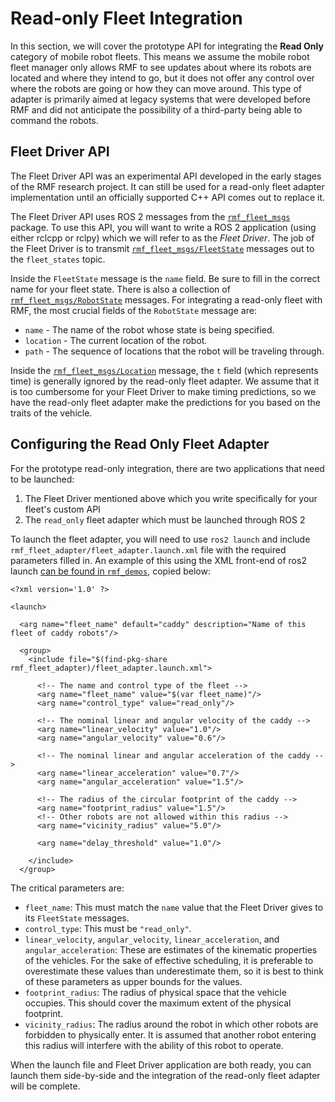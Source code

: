 # Read-only Fleet Integration

In this section, we will cover the prototype API for integrating the **Read Only** category of mobile robot fleets. This means we assume the mobile robot fleet manager only allows RMF to see updates about where its robots are located and where they intend to go, but it does not offer any control over where the robots are going or how they can move around. This type of adapter is primarily aimed at legacy systems that were developed before RMF and did not anticipate the possibility of a third-party being able to command the robots.

## Fleet Driver API

The Fleet Driver API was an experimental API developed in the early stages of the RMF research project. It can still be used for a read-only fleet adapter implementation until an officially supported C++ API comes out to replace it.

The Fleet Driver API uses ROS 2 messages from the [`rmf_fleet_msgs`](https://github.com/osrf/rmf_core/tree/master/rmf_fleet_msgs) package. To use this API, you will want to write a ROS 2 application (using either rclcpp or rclpy) which we will refer to as the *Fleet Driver*. The job of the Fleet Driver is to transmit [`rmf_fleet_msgs/FleetState`](https://github.com/osrf/rmf_core/blob/master/rmf_fleet_msgs/msg/FleetState.msg) messages out to the `fleet_states` topic.

Inside the `FleetState` message is the `name` field. Be sure to fill in the correct name for your fleet state. There is also a collection of [`rmf_fleet_msgs/RobotState`](https://github.com/osrf/rmf_core/blob/master/rmf_fleet_msgs/msg/RobotState.msg) messages. For integrating a read-only fleet with RMF, the most crucial fields of the `RobotState` message are:

* `name` - The name of the robot whose state is being specified.
* `location` - The current location of the robot.
* `path` - The sequence of locations that the robot will be traveling through.

Inside the [`rmf_fleet_msgs/Location`](https://github.com/osrf/rmf_core/blob/master/rmf_fleet_msgs/msg/Location.msg) message, the `t` field (which represents time) is generally ignored by the read-only fleet adapter. We assume that it is too cumbersome for your Fleet Driver to make timing predictions, so we have the read-only fleet adapter make the predictions for you based on the traits of the vehicle.

## Configuring the Read Only Fleet Adapter

For the prototype read-only integration, there are two applications that need to be launched:

1. The Fleet Driver mentioned above which you write specifically for your fleet's custom API
2. The `read_only` fleet adapter which must be launched through ROS 2

To launch the fleet adapter, you will need to use `ros2 launch` and include `rmf_fleet_adapter/fleet_adapter.launch.xml` file with the required parameters filled in. An example of this using the XML front-end of ros2 launch [can be found in `rmf_demos`](https://github.com/osrf/rmf_demos/blob/master/demos/launch/include/adapters/caddy_adapter.launch.xml), copied below:

```
<?xml version='1.0' ?>

<launch>

  <arg name="fleet_name" default="caddy" description="Name of this fleet of caddy robots"/>

  <group>
    <include file="$(find-pkg-share rmf_fleet_adapter)/fleet_adapter.launch.xml">

      <!-- The name and control type of the fleet -->
      <arg name="fleet_name" value="$(var fleet_name)"/>
      <arg name="control_type" value="read_only"/>

      <!-- The nominal linear and angular velocity of the caddy -->
      <arg name="linear_velocity" value="1.0"/>
      <arg name="angular_velocity" value="0.6"/>

      <!-- The nominal linear and angular acceleration of the caddy -->
      <arg name="linear_acceleration" value="0.7"/>
      <arg name="angular_acceleration" value="1.5"/>

      <!-- The radius of the circular footprint of the caddy -->
      <arg name="footprint_radius" value="1.5"/>
      <!-- Other robots are not allowed within this radius -->
      <arg name="vicinity_radius" value="5.0"/>

      <arg name="delay_threshold" value="1.0"/>

    </include>
  </group>
```

The critical parameters are:

* `fleet_name`: This must match the `name` value that the Fleet Driver gives to its `FleetState` messages.
* `control_type`: This must be `"read_only"`.
* `linear_velocity`, `angular_velocity`, `linear_acceleration`, and `angular_acceleration`: These are estimates of the kinematic properties of the vehicles. For the sake of effective scheduling, it is preferable to overestimate these values than underestimate them, so it is best to think of these parameters as upper bounds for the values.
* `footprint_radius`: The radius of physical space that the vehicle occupies. This should cover the maximum extent of the physical footprint.
* `vicinity_radius`: The radius around the robot in which other robots are forbidden to physically enter. It is assumed that another robot entering this radius will interfere with the ability of this robot to operate.

When the launch file and Fleet Driver application are both ready, you can launch them side-by-side and the integration of the read-only fleet adapter will be complete.
